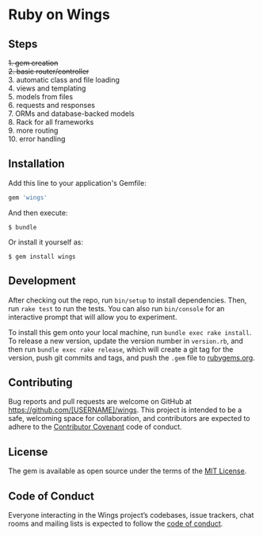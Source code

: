 # Ruby on Wings

## Steps
~~1. gem creation~~  
~~2. basic router/controller~~  
3. automatic class and file loading  
4. views and templating  
5. models from files  
6. requests and responses  
7. ORMs and database-backed models  
8. Rack for all frameworks  
9. more routing  
10. error handling  

## Installation

Add this line to your application's Gemfile:

```ruby
gem 'wings'
```

And then execute:

    $ bundle

Or install it yourself as:

    $ gem install wings

## Development

After checking out the repo, run `bin/setup` to install dependencies. Then, run `rake test` to run the tests. You can also run `bin/console` for an interactive prompt that will allow you to experiment.

To install this gem onto your local machine, run `bundle exec rake install`. To release a new version, update the version number in `version.rb`, and then run `bundle exec rake release`, which will create a git tag for the version, push git commits and tags, and push the `.gem` file to [rubygems.org](https://rubygems.org).

## Contributing

Bug reports and pull requests are welcome on GitHub at https://github.com/[USERNAME]/wings. This project is intended to be a safe, welcoming space for collaboration, and contributors are expected to adhere to the [Contributor Covenant](http://contributor-covenant.org) code of conduct.

## License

The gem is available as open source under the terms of the [MIT License](https://opensource.org/licenses/MIT).

## Code of Conduct

Everyone interacting in the Wings project’s codebases, issue trackers, chat rooms and mailing lists is expected to follow the [code of conduct](https://github.com/[USERNAME]/wings/blob/master/CODE_OF_CONDUCT.md).
